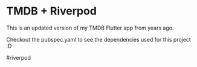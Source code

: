 # TMDB + Riverpod

This is an updated version of my TMDB Flutter app from years ago.

Checkout the pubspec.yaml to see the dependencies used for this project :D

#riverpod
